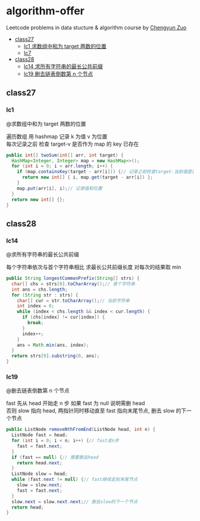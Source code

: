 # algorithm-offer

Leetcode problems in data stucture & algorithm course by [Chengyun Zuo](https://github.com/algorithmzuo/coding-for-great-offer)

- [class27](#class27)
  - [lc1 求数组中和为 target 两数的位置](#lc1)
  - [lc7](#lc7)
- [class28](#class28)
  - [lc14 求所有字符串的最长公共前缀](#lc14)
  - [lc19 删去链表倒数第 n 个节点](#lc19)

## class27

### lc1

@求数组中和为 target 两数的位置

遍历数组 用 hashmap 记录 k 为值 v 为位置  
每次记录之前 检查 target-v 是否作为 map 的 key 已存在

```java
public int[] twoSum(int[] arr, int target) {
  HashMap<Integer, Integer> map = new HashMap<>();
  for (int i = 0; i < arr.length; i++) {
    if (map.containsKey(target - arr[i])) {// 记录之前检查target-当前值是否已经作为key存在 是则找到了一组结果
      return new int[] { i, map.get(target - arr[i]) };
    }
    map.put(arr[i], i);// 记录值和位置
  }
  return new int[] {};
}
```

## class28

### lc14

@求所有字符串的最长公共前缀

每个字符串依次与首个字符串相比 求最长公共前缀长度 对每次的结果取 min

```java
public String longestCommonPrefix(String[] strs) {
  char[] chs = strs[0].toCharArray();// 首个字符串
  int ans = chs.length;
  for (String str : strs) {
    char[] cur = str.toCharArray();// 当前字符串
    int index = 0;
    while (index < chs.length && index < cur.length) {
      if (chs[index] != cur[index]) {
        break;
      }
      index++;
    }
    ans = Math.min(ans, index);
  }
  return strs[0].substring(0, ans);
}
```

### lc19

@删去链表倒数第 n 个节点

fast 先从 head 开始走 n 步 如果 fast 为 null 说明需删 head  
否则 slow 指向 head, 两指针同时移动直至 fast 指向末尾节点, 删去 slow 的下一个节点

```java
public ListNode removeNthFromEnd(ListNode head, int n) {
  ListNode fast = head;
  for (int i = 0; i < n; i++) {// fast走n步
    fast = fast.next;
  }
  if (fast == null) {// 需要删去head
    return head.next;
  }
  ListNode slow = head;
  while (fast.next != null) {// fast继续走到末尾节点
    slow = slow.next;
    fast = fast.next;
  }
  slow.next = slow.next.next;// 删去slow的下一个节点
  return head;
}
```
